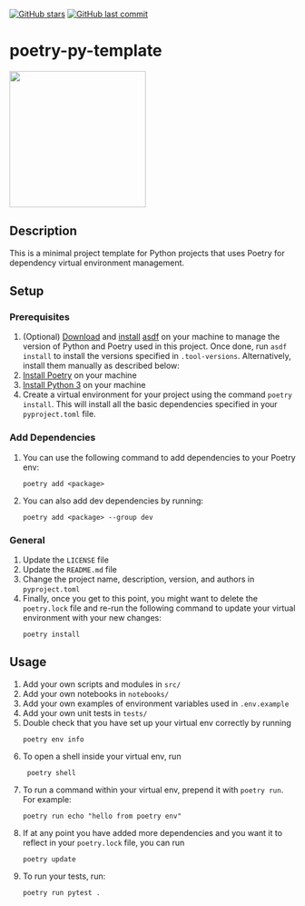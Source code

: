 [![GitHub stars](https://img.shields.io/github/stars/ruankie/poetry-py-template)](https://github.com/ruankie/poetry-py-template/stargazers)
[![GitHub last commit](https://img.shields.io/github/last-commit/ruankie/poetry-py-template)](https://github.com/ruankie/poetry-py-template/commits/main)

# poetry-py-template

<img src="https://github.com/ruankie/poetry-py-template/assets/58558211/beac2040-3db6-4ab5-a512-ef137a563140" width="240" />

## Description

This is a minimal project template for Python projects that uses Poetry for dependency virtual environment management.

## Setup

### Prerequisites
1. (Optional) [Download](https://asdf-vm.com/guide/getting-started.html#_2-download-asdf) and [install](https://asdf-vm.com/guide/getting-started.html#_3-install-asdf) [asdf](https://asdf-vm.com/) on your machine to manage the version of Python and Poetry used in this project. Once done, run `asdf install` to install the versions specified in `.tool-versions`. Alternatively, install them manually as described below:
2. [Install Poetry](https://python-poetry.org/docs/#installation) on your machine
3. [Install Python 3](https://www.python.org/downloads/) on your machine
4. Create a virtual environment for your project using the command `poetry install`. This will install all the basic dependencies specified in your `pyproject.toml` file.

### Add Dependencies
1. You can use the following command to add dependencies to your Poetry env:
    ```shell
    poetry add <package>
    ```
2. You can also add dev dependencies by running:
    ```shell
    poetry add <package> --group dev
    ```
### General
1. Update the `LICENSE` file
2. Update the `README.md` file
3. Change the project name, description, version, and authors in `pyproject.toml`
4. Finally, once you get to this point, you might want to delete the `poetry.lock` file and re-run the following command to update your virtual environment with your new changes:
    ```shell
    poetry install
    ```

## Usage
1. Add your own scripts and modules in `src/`
2. Add your own notebooks in `notebooks/`
3. Add your own examples of environment variables used in `.env.example`
4. Add your own unit tests in `tests/`
5. Double check that you have set up your virtual env correctly by running 
    ```shell
    poetry env info
    ```
6. To open a shell inside your virtual env, run
   ```shell
    poetry shell
    ```
7. To run a command within your virtual env, prepend it with `poetry run`. For example:
   ```shell
   poetry run echo "hello from poetry env"
   ```
8. If at any point you have added more dependencies and you want it to reflect in your `poetry.lock` file, you can run 
   ```shell
   poetry update
   ```
9. To run your tests, run:
    ```shell
    poetry run pytest .
    ```
